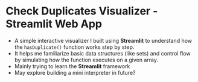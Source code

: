 # Check Duplicates Visualizer - Streamlit Web App

- A simple interactive visualizer I built using **Streamlit** to understand how the `hasDuplicate()` function works step by step.
- It helps me familiarize basic data structures (like sets) and control flow by simulating how the function executes on a given array.
- Mainly trying to learn the **Streamlit** framework 
- May explore building a mini interpreter in future?
